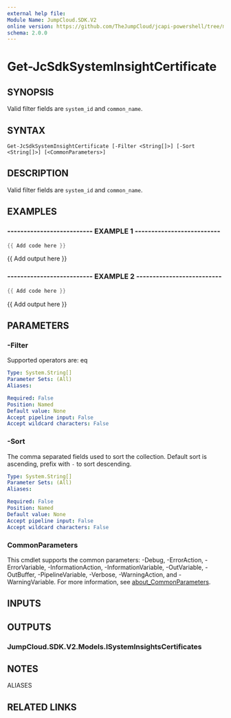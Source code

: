 ```yaml
---
external help file:
Module Name: JumpCloud.SDK.V2
online version: https://github.com/TheJumpCloud/jcapi-powershell/tree/master/SDKs/PowerShell/jumpcloud.sdk.v2/get-jcsdksysteminsightcertificate
schema: 2.0.0
---
```


# Get-JcSdkSystemInsightCertificate

## SYNOPSIS
Valid filter fields are `system_id` and `common_name`.

## SYNTAX

```
Get-JcSdkSystemInsightCertificate [-Filter <String[]>] [-Sort <String[]>] [<CommonParameters>]
```

## DESCRIPTION
Valid filter fields are `system_id` and `common_name`.

## EXAMPLES

### -------------------------- EXAMPLE 1 --------------------------
```powershell
{{ Add code here }}
```

{{ Add output here }}

### -------------------------- EXAMPLE 2 --------------------------
```powershell
{{ Add code here }}
```

{{ Add output here }}

## PARAMETERS

### -Filter
Supported operators are: eq

```yaml
Type: System.String[]
Parameter Sets: (All)
Aliases:

Required: False
Position: Named
Default value: None
Accept pipeline input: False
Accept wildcard characters: False
```

### -Sort
The comma separated fields used to sort the collection.
Default sort is ascending, prefix with `-` to sort descending.

```yaml
Type: System.String[]
Parameter Sets: (All)
Aliases:

Required: False
Position: Named
Default value: None
Accept pipeline input: False
Accept wildcard characters: False
```

### CommonParameters
This cmdlet supports the common parameters: -Debug, -ErrorAction, -ErrorVariable, -InformationAction, -InformationVariable, -OutVariable, -OutBuffer, -PipelineVariable, -Verbose, -WarningAction, and -WarningVariable. For more information, see [about_CommonParameters](http://go.microsoft.com/fwlink/?LinkID=113216).

## INPUTS

## OUTPUTS

### JumpCloud.SDK.V2.Models.ISystemInsightsCertificates

## NOTES

ALIASES

## RELATED LINKS

